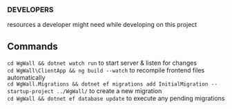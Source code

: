 ### DEVELOPERS
resources a developer might need while developing on this project

## Commands
`cd WgWall && dotnet watch run` to start server & listen for changes  
`cd WgWall\ClientApp && ng build --watch` to recompile frontend files automatically  
`cd WgWall.Migrations && dotnet ef migrations add InitialMigration --startup-project ../WgWall/` to create a new migration  
`cd WgWall && dotnet ef database update` to execute any pending migrations